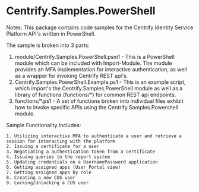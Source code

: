 # Centrify.Samples.PowerShell

Notes: This package contains code samples for the Centrify Identity Service Platform API's written in PowerShell.  

The sample is broken into 3 parts:

  1. module/Centrify.Samples.PowerShell.psm1 - This is a PowerShell module which can be included with Import-Module.  The 
  module provides an MFA implementation for interactive authentication, as well as a wrapper for invoking Centrify REST api's.
  2. Centrify.Samples.PowerShell.Example.ps1 - This is an example script, which import's the Centrify.Samples.PowerShell module
  as well as a library of functions (functions/*) for common REST api endpoints.
  3. functions/*.ps1 - A set of functions broken into individual files exhibit how to invoke specific APIs using the 
  Centrify.Samples.Powershell module. 
 

Sample Functionality Includes:

    1. Utilizing interactive MFA to authenticate a user and retrieve a session for interacting with the platform
    2. Issuing a certificate for a user
    3. Negotiating a authentication token from a certificate
    4. Issuing queries to the report system
    5. Updating credentials on a UsernamePassword application
    6. Getting assigned apps (User Portal view)
    7. Getting assigned apps by role
    8. Creating a new CUS user
    9. Locking/Unlocking a CUS user
   
